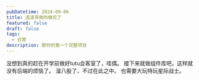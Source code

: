 ```yaml
---
pubDatetime: 2024-09-06
title: 连滚带爬的做完了
featured: false
draft: false
tags:
  - 日常
description: 那时的第一个完整项目
---
```


没想到真的赶在开学前做好tutu会客室了，哇偶。
接下来就做组件库吧，这样就没有后端的烦恼了。
溜八股了，不过在此之中。
也需要大玩特玩星际战士。
